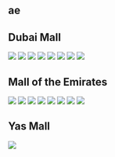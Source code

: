
## ae

## Dubai Mall
<img src="https://www.apple.com/ae/retail/dubaimall/images/hero_large_2x.jpg"/>
<img src="https://www.apple.com/ae/retail/store/images/galleries/dubaimall/images/dubaimall_image_2_2x.jpg"/>
<img src="https://www.apple.com/ae/retail/store/images/galleries/dubaimall/images/dubaimall_image_3_2x.jpg"/>
<img src="https://www.apple.com/ae/retail/store/images/galleries/dubaimall/images/dubaimall_image_4_2x.jpg"/>
<img src="https://www.apple.com/ae/retail/store/images/galleries/dubaimall/images/dubaimall_image_5_2x.jpg"/>
<img src="https://www.apple.com/ae/retail/store/images/galleries/dubaimall/images/dubaimall_image_6_2x.jpg"/>
<img src="https://www.apple.com/ae/retail/store/images/galleries/dubaimall/images/dubaimall_image_7_2x.jpg"/>
<img src="https://www.apple.com/ae/retail/store/images/galleries/dubaimall/images/dubaimall_image_8_2x.jpg"/>

## Mall of the Emirates
<img src="https://www.apple.com/ae/retail/malloftheemirates/images/hero_large_2x.jpg"/>
<img src="https://www.apple.com/ae/retail/store/images/galleries/malloftheemirates/images/malloftheemirates_gallery_image2_large_2x.jpg"/>
<img src="https://www.apple.com/ae/retail/store/images/galleries/malloftheemirates/images/malloftheemirates_gallery_image3_large_2x.jpg"/>
<img src="https://www.apple.com/ae/retail/store/images/galleries/malloftheemirates/images/malloftheemirates_gallery_image4_large_2x.jpg"/>
<img src="https://www.apple.com/ae/retail/store/images/galleries/malloftheemirates/images/malloftheemirates_gallery_image5_large_2x.jpg"/>
<img src="https://www.apple.com/ae/retail/store/images/galleries/malloftheemirates/images/malloftheemirates_gallery_image6_large_2x.jpg"/>
<img src="https://www.apple.com/ae/retail/store/images/galleries/malloftheemirates/images/malloftheemirates_gallery_image7_large_2x.jpg"/>
<img src="https://www.apple.com/ae/retail/store/images/galleries/malloftheemirates/images/malloftheemirates_gallery_image8_large_2x.jpg"/>

## Yas Mall
<img src="https://www.apple.com/ae/retail/yasmall/images/hero_large_2x.jpg"/>

